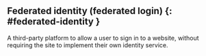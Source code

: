 ## Federated identity (federated login) {: #federated-identity }

A third-party platform to allow a user to sign in to a website, without
requiring the site to implement their own identity service.
